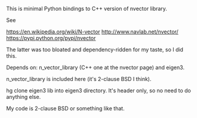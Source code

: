 This is minimal Python bindings to C++ version of nvector library.

See

https://en.wikipedia.org/wiki/N-vector
http://www.navlab.net/nvector/
https://pypi.python.org/pypi/nvector

The latter was too bloated and dependency-ridden for my taste, so I did this.


Depends on: n_vector_library (C++ one at the nvector page) and eigen3.

n_vector_library is included here (it's 2-clause BSD I think).

hg clone eigen3 lib into eigen3 directory. It's header only, so no need to do anything else.

My code is 2-clause BSD or something like that.

